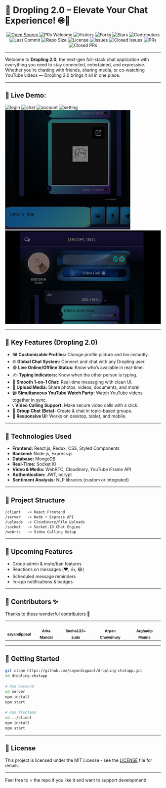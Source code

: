 
# 🚀 Dropling 2.0 – Elevate Your Chat Experience! 🌐📱

<div align="center">
  <p>
    <a href="https://github.com/sayandippaul/dropling-chatapp">
      <img src="https://badges.frapsoft.com/os/v1/open-source.svg?v=103" alt="Open Source">
    </a>
    <img src="https://img.shields.io/badge/PRs-welcome-brightgreen.svg?style=flat" alt="PRs Welcome">
    <img src="https://api.visitorbadge.io/api/visitors?path=sayandippaul%2Fdropling-chatapp&countColor=%23263759&style=flat" alt="Visitors">
    <img src="https://img.shields.io/github/forks/sayandippaul/dropling-chatapp" alt="Forks">
    <img src="https://img.shields.io/github/stars/sayandippaul/dropling-chatapp" alt="Stars">
    <img src="https://img.shields.io/github/contributors/sayandippaul/dropling-chatapp" alt="Contributors">
    <img src="https://img.shields.io/github/last-commit/sayandippaul/dropling-chatapp" alt="Last Commit">
    <img src="https://img.shields.io/github/repo-size/sayandippaul/dropling-chatapp" alt="Repo Size">
    <img src="https://img.shields.io/github/license/sayandippaul/dropling-chatapp" alt="License">
    <img src="https://img.shields.io/github/issues/sayandippaul/dropling-chatapp" alt="Issues">
    <img src="https://img.shields.io/github/issues-closed-raw/sayandippaul/dropling-chatapp" alt="Closed Issues">
    <img src="https://img.shields.io/github/issues-pr/sayandippaul/dropling-chatapp" alt="PRs">
    <img src="https://img.shields.io/github/issues-pr-closed/sayandippaul/dropling-chatapp" alt="Closed PRs">
    </p>
</div>

---

Welcome to **Dropling 2.0**, the next-gen full-stack chat application with everything you need to stay connected, entertained, and expressive. Whether you're chatting with friends, sharing media, or co-watching YouTube videos — Dropling 2.0 brings it all in one place.

---

## 📸 Live Demo:
<p float="left">
  <img src="https://github.com/arghadipmanna101/dropling-chatapp/assets/130065095/4c96e556-785f-460d-90a6-0b211fb91c33" alt="login" width="200"/>
  <img src="https://github.com/arghadipmanna101/dropling-chatapp/assets/130065095/e0ccb689-e796-403d-9284-b8c2e29c83b0" alt="chat" width="200"/>
  <img src="https://github.com/arghadipmanna101/dropling-chatapp/assets/130065095/71e4764b-5e3b-4080-9002-90c51c782e39" alt="account" width="200"/>
  <img src="https://github.com/arghadipmanna101/dropling-chatapp/assets/130065095/cd31ccdc-d466-4619-b4d7-015ee88a6527" alt="setting" width="200"/>
  <img src="https://github.com/sayandippaul/dropling-chatapp/blob/main/image_2025-07-04_23-49-23.png" alt="Closed PRs">
    <img src="photo_1_2025-07-04_23-50-50.jpg" alt="Closed PRs">
  
</p>

---

## 🔑 Key Features (Dropling 2.0)

- 🖼️ **Customizable Profiles:** Change profile picture and bio instantly.
- 🌐 **Global Chat System:** Connect and chat with any Dropling user.
- 🟢 **Live Online/Offline Status:** Know who’s available in real-time.
- ✍️ **Typing Indicators:** Know when the other person is typing.
- 💬 **Smooth 1-on-1 Chat:** Real-time messaging with clean UI.
- 📁 **Upload Media:** Share photos, videos, documents, and more!
- 📹 **Simultaneous YouTube Watch Party:** Watch YouTube videos together in sync.
- 📞 **Video Calling Support:** Make secure video calls with a click.
- 👥 **Group Chat (Beta):** Create & chat in topic-based groups.
- 📱 **Responsive UI:** Works on desktop, tablet, and mobile.

---

## 🧠 Technologies Used

- **Frontend:** React.js, Redux, CSS, Styled Components
- **Backend:** Node.js, Express.js
- **Database:** MongoDB
- **Real-Time:** Socket.IO
- **Video & Media:** WebRTC, Cloudinary, YouTube iFrame API
- **Authentication:** JWT, bcrypt
- **Sentiment Analysis:** NLP libraries (custom or integrated)

---

## 📂 Project Structure

```
/client   -> React Frontend
/server   -> Node + Express API
/uploads  -> Cloudinary/File Uploads
/socket   -> Socket.IO Chat Engine
/webrtc   -> Video Calling Setup
```

---

## 📌 Upcoming Features

- Group admin & mute/ban features
- Reactions on messages (❤️, 👍, 😂)
- Scheduled message reminders
- In-app notifications & badges

---

## 🙌 Contributors ✨

Thanks to these wonderful contributors 💜

<table>
  <tr>
    <td align="center"><a href="https://github.com/sayandippaul"><img src="https://avatars.githubusercontent.com/u/97384477?v=4" width="100px;" alt=""/><br /><sub><b>sayandippaul</b></sub></a></td>
    <td align="center"><a href="https://github.com/ArkaMandal16"><img src="https://avatars.githubusercontent.com/u/123437008?v=4" width="100px;" alt=""/><br /><sub><b>Arka Mandal</b></sub></a></td>
    <td align="center"><a href="https://github.com/Sneha123-zudo"><img src="https://avatars.githubusercontent.com/u/145490348?v=4" width="100px;" alt=""/><br /><sub><b>Sneha123-zudo</b></sub></a></td>
    <td align="center"><a href="https://github.com/apu52"><img src="https://avatars.githubusercontent.com/u/114172928?v=4" width="100px;" alt=""/><br /><sub><b>Arpan Chowdhury</b></sub></a></td>
    <td align="center"><a href="https://github.com/arghadipmanna101"><img src="https://avatars.githubusercontent.com/u/130065095?v=4" width="100px;" alt=""/><br /><sub><b>Arghadip Manna</b></sub></a></td>
  </tr>
</table>

---

## 🚀 Getting Started

```bash
git clone https://github.com/sayandippaul/dropling-chatapp.git
cd dropling-chatapp

# Run backend
cd server
npm install
npm start

# Run frontend
cd ../client
npm install
npm start
```

---

## 📄 License

This project is licensed under the MIT License - see the [LICENSE](LICENSE) file for details.

---

Feel free to ⭐ the repo if you like it and want to support development!
